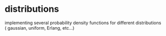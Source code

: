 # distributions
implementing several probability density functions for different distributions ( gaussian, uniform, Erlang, etc...)

